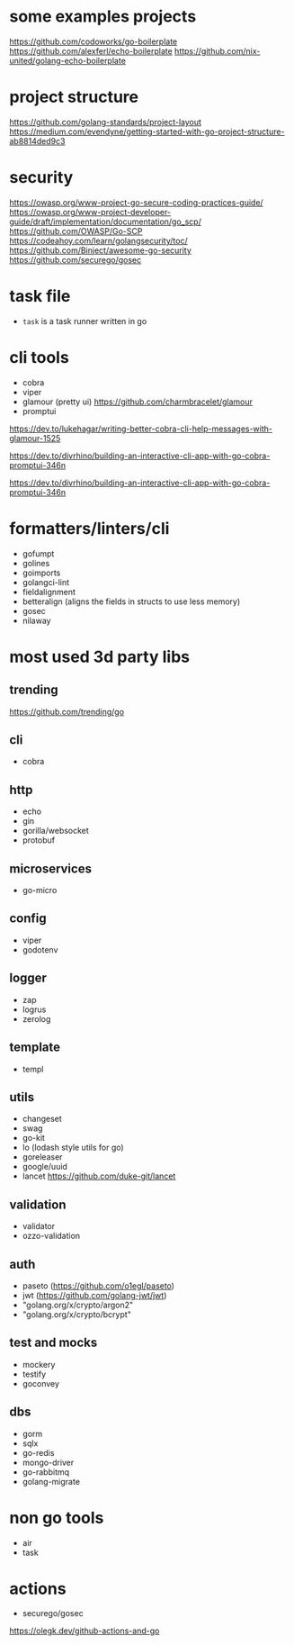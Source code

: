 # some examples projects

<https://github.com/codoworks/go-boilerplate>
<https://github.com/alexferl/echo-boilerplate>
<https://github.com/nix-united/golang-echo-boilerplate>

# project structure

<https://github.com/golang-standards/project-layout>
<https://medium.com/evendyne/getting-started-with-go-project-structure-ab8814ded9c3>

# security

<https://owasp.org/www-project-go-secure-coding-practices-guide/>
<https://owasp.org/www-project-developer-guide/draft/implementation/documentation/go_scp/>
<https://github.com/OWASP/Go-SCP>
<https://codeahoy.com/learn/golangsecurity/toc/>
<https://github.com/Binject/awesome-go-security>
<https://github.com/securego/gosec>

# task file

-   `task` is a task runner written in go

# cli tools

-   cobra
-   viper
-   glamour (pretty ui) <https://github.com/charmbracelet/glamour>
-   promptui

<https://dev.to/lukehagar/writing-better-cobra-cli-help-messages-with-glamour-1525>

<https://dev.to/divrhino/building-an-interactive-cli-app-with-go-cobra-promptui-346n>

<https://dev.to/divrhino/building-an-interactive-cli-app-with-go-cobra-promptui-346n>

# formatters/linters/cli

-   gofumpt
-   golines
-   goimports
-   golangci-lint
-   fieldalignment
-   betteralign (aligns the fields in structs to use less memory)
-   gosec
-   nilaway

# most used 3d party libs

## trending

<https://github.com/trending/go>

## cli

-   cobra

## http

-   echo
-   gin
-   gorilla/websocket
-   protobuf

## microservices

-   go-micro

## config

-   viper
-   godotenv

## logger

-   zap
-   logrus
-   zerolog

## template

-   templ

## utils

-   changeset
-   swag
-   go-kit
-   lo (lodash style utils for go)
-   goreleaser
-   google/uuid
-   lancet <https://github.com/duke-git/lancet>

## validation

-   validator
-   ozzo-validation

## auth

-   paseto (<https://github.com/o1egl/paseto>)
-   jwt (<https://github.com/golang-jwt/jwt>)
-   "golang.org/x/crypto/argon2"
-   "golang.org/x/crypto/bcrypt"

## test and mocks

-   mockery
-   testify
-   goconvey

## dbs

-   gorm
-   sqlx
-   go-redis
-   mongo-driver
-   go-rabbitmq
-   golang-migrate

# non go tools

-   air
-   task

# actions

-   securego/gosec

<https://olegk.dev/github-actions-and-go>

